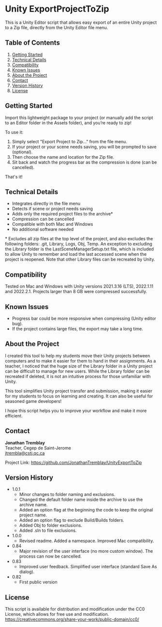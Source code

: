 # Unity ExportProjectToZip

This is a Unity Editor script that allows easy export of an entire Unity project to a Zip file, directly from the Unity Editor file menu.

## Table of Contents

1. [Getting Started](#getting-started)
2. [Technical Details](#technical-details)
3. [Compatibility](#compatibility)
4. [Known Issues](#known-issues)
5. [About the Project](#about-the-project)
6. [Contact](#contact)
7. [Version History](#version-history)
7. [License](#license)

## Getting Started

Import this lightweight package to your project (or manually add the script to an Editor folder in the Assets folder), and you’re ready to zip!

To use it:
1. Simply select "Export Project to Zip..." from the file menu. 
2. If your project or your scene needs saving, you will be prompted to save (optional).
3. Then choose the name and location for the Zip file. 
4. Sit back and watch the progress bar as the compression is done (can be cancelled).

That's it!

## Technical Details

* Integrates directly in the file menu
* Detects if scene or project needs saving
* Adds only the required project files to the archive\*
* Compression can be cancelled
* Compatible with both Mac and Windows
* No additional software needed

\* Excludes all zip files at the top level of the project, and also excludes the following folders: .git, Library, Logs, Obj, Temp. An exception to excluding the Library folder is the LastSceneManagerSetup.txt file, which is included to allow Unity to remember and load the last accessed scene when the project is reopened. Note that other Library files can be recreated by Unity.

## Compatibility

Tested on Mac and Windows with Unity versions 2021.3.16 (LTS), 2022.1.11 and 2022.2.1.
Projects larger than 8 GB were compressed successfully.

## Known Issues

* Progress bar could be more responsive when compressing (Unity editor bug).
* If the project contains large files, the export may take a long time.

## About the Project

I created this tool to help my students move their Unity projects between computers and to make it easier for them to hand in their assignments. As a teacher, I noticed that the huge size of the Library folder in a Unity project can be difficult to manage for new users. While the Library folder can be recreated if deleted, it is not an intuitive process for those unfamiliar with Unity. 

This tool simplifies Unity project transfer and submission, making it easier for my students to focus on learning and creating. It can also be useful for seasoned game developers!

I hope this script helps you to improve your workflow and make it more efficient.

## Contact

**Jonathan Tremblay**  
Teacher, Cegep de Saint-Jerome  
jtrembla@cstj.qc.ca

Project Link: https://github.com/JonathanTremblay/UnityExportToZip

## Version History

* 1.0.1
    * Minor changes to folder naming and exclusions.
    * Changed the default folder name inside the archive to use the archive name.
	* Added an option flag at the beginning the code to keep the original project name. 
	* Added an option flag to exclude Build/Builds folders. 
	* Added Obj to folder exclusions.
	* Added .sln to file exclusions.
* 1.0.0
    * Revised readme. Added a namespace. Improved Mac compatibility.
* 0.84
    * Major revision of the user interface (no more custom window). The process can now be cancelled.
* 0.83
    * Improved user feedback. Simplified user interface (standard Save As dialog).
* 0.82
    * First public version

## License

This script is available for distribution and modification under the CC0 License, which allows for free use and modification. https://creativecommons.org/share-your-work/public-domain/cc0/